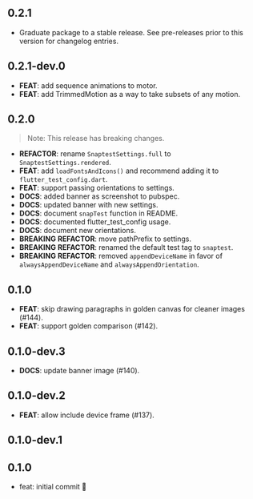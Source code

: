 ## 0.2.1

 - Graduate package to a stable release. See pre-releases prior to this version for changelog entries.

## 0.2.1-dev.0

 - **FEAT**: add sequence animations to motor.
 - **FEAT**: add TrimmedMotion as a way to take subsets of any motion.

## 0.2.0

> Note: This release has breaking changes.

 - **REFACTOR**: rename `SnaptestSettings.full` to `SnaptestSettings.rendered`.
 - **FEAT**: add `loadFontsAndIcons()` and recommend adding it to `flutter_test_config.dart`.
 - **FEAT**: support passing orientations to settings.
 - **DOCS**: added banner as screenshot to pubspec.
 - **DOCS**: updated banner with new settings.
 - **DOCS**: document `snapTest` function in README.
 - **DOCS**: documented flutter_test_config usage.
 - **DOCS**: document new orientations.
 - **BREAKING** **REFACTOR**: move pathPrefix to settings.
 - **BREAKING** **REFACTOR**: renamed the default test tag to `snaptest`.
 - **BREAKING** **REFACTOR**: removed `appendDeviceName` in favor of `alwaysAppendDeviceName` and `alwaysAppendOrientation`.

## 0.1.0

 - **FEAT**: skip drawing paragraphs in golden canvas for cleaner images (#144).
 - **FEAT**: support golden comparison (#142).

## 0.1.0-dev.3

 - **DOCS**: update banner image (#140).

## 0.1.0-dev.2

 - **FEAT**: allow include device frame (#137).

## 0.1.0-dev.1

## 0.1.0

- feat: initial commit 🎉

